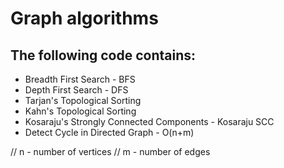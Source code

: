 # Graph algorithms

## The following code contains:

- Breadth First Search - BFS
- Depth First Search - DFS
- Tarjan's Topological Sorting
- Kahn's Topological Sorting
- Kosaraju's Strongly Connected Components - Kosaraju SCC
- Detect Cycle in Directed Graph - O(n+m)

// n - number of vertices
// m - number of edges